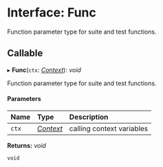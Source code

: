 # Interface: Func

Function parameter type for suite and test functions.

## Callable

▸ **Func**(`ctx`: [*Context*](context.md)): *void*

Function parameter type for suite and test functions.

#### Parameters

| Name | Type | Description |
| :------ | :------ | :------ |
| `ctx` | [*Context*](context.md) | calling context variables |

**Returns:** *void*

`void`
